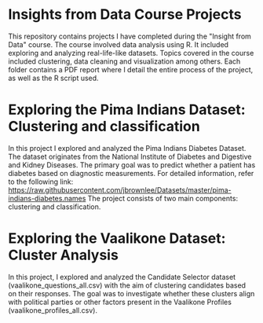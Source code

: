 # Insights from Data Course Projects

This repository contains projects I have completed during the "Insight from Data" course. The course involved data analysis using R. It included exploring and analyzing real-life-like datasets. Topics covered in the course included clustering, data cleaning and visualization among others. Each folder contains a PDF report where I detail the entire process of the project, as well as the R script used.

# Exploring the Pima Indians Dataset: Clustering and classification
In this project I explored and analyzed the Pima Indians Diabetes Dataset. The dataset
originates from the National Institute of Diabetes and Digestive and Kidney Diseases. The primary
goal was to predict whether a patient has diabetes based on diagnostic measurements. For
detailed information, refer to the following link:
https://raw.githubusercontent.com/jbrownlee/Datasets/master/pima-indians-diabetes.names
The project consists of two main components: clustering and classification.

# Exploring the Vaalikone Dataset: Cluster Analysis
In this project, I explored and analyzed the Candidate Selector dataset (vaalikone_questions_all.csv) with the aim of clustering candidates based on their responses. The goal was to investigate whether these clusters align with political parties or other factors present in the Vaalikone Profiles (vaalikone_profiles_all.csv).

